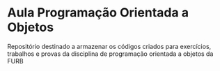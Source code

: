 # Aula Programação Orientada a Objetos
Repositório destinado a armazenar os códigos criados para exercícios, trabalhos e provas da disciplina de programação orientada a objetos da FURB
